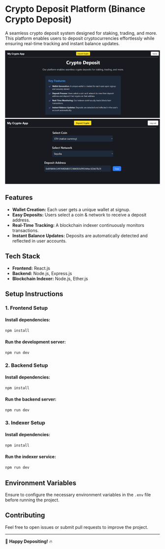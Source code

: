 # Crypto Deposit Platform (Binance Crypto Deposit)

A seamless crypto deposit system designed for staking, trading, and more. This platform enables users to deposit cryptocurrencies effortlessly while ensuring real-time tracking and instant balance updates.

![crypto Screenshot](./crypto1.png)
![crypto Screenshot](./crypto2.png)

## Features
- **Wallet Creation:** Each user gets a unique wallet at signup.
- **Easy Deposits:** Users select a coin & network to receive a deposit address.
- **Real-Time Tracking:** A blockchain indexer continuously monitors transactions.
- **Instant Balance Updates:** Deposits are automatically detected and reflected in user accounts.

## Tech Stack
- **Frontend:** React.js
- **Backend:** Node.js, Express.js
- **Blockchain Indexer:** Node.js, Ether.js

## Setup Instructions

### 1. Frontend Setup
#### Install dependencies:
```sh
npm install
```
#### Run the development server:
```sh
npm run dev
```

### 2. Backend Setup
#### Install dependencies:
```sh
npm install
```
#### Run the backend server:
```sh
npm run dev
```

### 3. Indexer Setup
#### Install dependencies:
```sh
npm install
```
#### Run the indexer service:
```sh
npm run dev
```

## Environment Variables
Ensure to configure the necessary environment variables in the `.env` file before running the project.

## Contributing
Feel free to open issues or submit pull requests to improve the project.


---
🚀 **Happy Depositing!** 🔥

